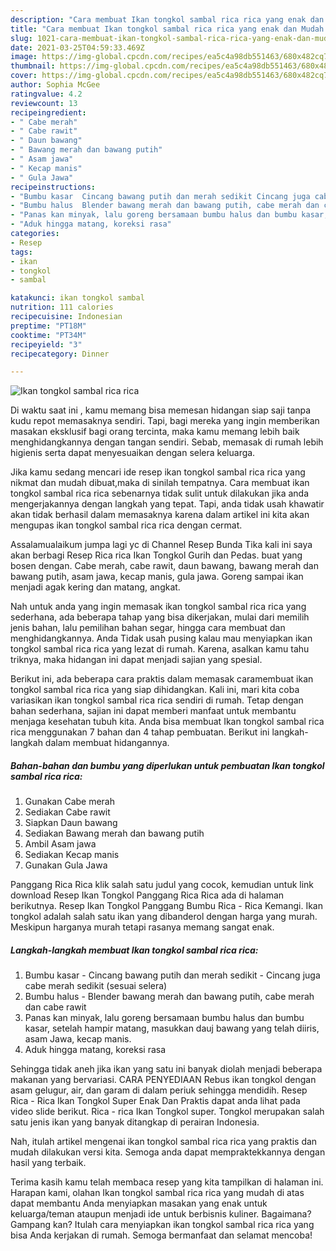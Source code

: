 ```yaml
---
description: "Cara membuat Ikan tongkol sambal rica rica yang enak dan Mudah Dibuat"
title: "Cara membuat Ikan tongkol sambal rica rica yang enak dan Mudah Dibuat"
slug: 1021-cara-membuat-ikan-tongkol-sambal-rica-rica-yang-enak-dan-mudah-dibuat
date: 2021-03-25T04:59:33.469Z
image: https://img-global.cpcdn.com/recipes/ea5c4a98db551463/680x482cq70/ikan-tongkol-sambal-rica-rica-foto-resep-utama.jpg
thumbnail: https://img-global.cpcdn.com/recipes/ea5c4a98db551463/680x482cq70/ikan-tongkol-sambal-rica-rica-foto-resep-utama.jpg
cover: https://img-global.cpcdn.com/recipes/ea5c4a98db551463/680x482cq70/ikan-tongkol-sambal-rica-rica-foto-resep-utama.jpg
author: Sophia McGee
ratingvalue: 4.2
reviewcount: 13
recipeingredient:
- " Cabe merah"
- " Cabe rawit"
- " Daun bawang"
- " Bawang merah dan bawang putih"
- " Asam jawa"
- " Kecap manis"
- " Gula Jawa"
recipeinstructions:
- "Bumbu kasar  Cincang bawang putih dan merah sedikit Cincang juga cabe merah sedikit (sesuai selera)"
- "Bumbu halus  Blender bawang merah dan bawang putih, cabe merah dan cabe rawit"
- "Panas kan minyak, lalu goreng bersamaan bumbu halus dan bumbu kasar, setelah hampir matang, masukkan dauj bawang yang telah diiris, asam Jawa, kecap manis."
- "Aduk hingga matang, koreksi rasa"
categories:
- Resep
tags:
- ikan
- tongkol
- sambal

katakunci: ikan tongkol sambal 
nutrition: 111 calories
recipecuisine: Indonesian
preptime: "PT18M"
cooktime: "PT34M"
recipeyield: "3"
recipecategory: Dinner

---
```



![Ikan tongkol sambal rica rica](https://img-global.cpcdn.com/recipes/ea5c4a98db551463/680x482cq70/ikan-tongkol-sambal-rica-rica-foto-resep-utama.jpg)

Di waktu  saat ini , kamu memang bisa memesan hidangan siap saji tanpa kudu repot memasaknya sendiri. Tapi, bagi mereka yang ingin memberikan masakan eksklusif bagi orang tercinta, maka kamu memang lebih baik menghidangkannya dengan tangan sendiri. Sebab, memasak di rumah lebih higienis serta dapat menyesuaikan dengan selera keluarga.

Jika kamu sedang mencari ide resep ikan tongkol sambal rica rica yang nikmat dan mudah dibuat,maka di sinilah tempatnya. Cara membuat ikan tongkol sambal rica rica  sebenarnya tidak sulit untuk dilakukan jika anda mengerjakannya dengan langkah yang tepat. Tapi, anda tidak usah khawatir akan tidak berhasil dalam memasaknya 
karena dalam artikel ini kita akan mengupas ikan tongkol sambal rica rica dengan cermat.  

Assalamualaikum jumpa lagi yc di Channel Resep Bunda Tika kali ini saya akan berbagi Resep Rica rica Ikan Tongkol Gurih dan Pedas. buat yang bosen dengan. Cabe merah, cabe rawit, daun bawang, bawang merah dan bawang putih, asam jawa, kecap manis, gula jawa. Goreng sampai ikan menjadi agak kering dan matang, angkat.

Nah untuk anda yang ingin memasak ikan tongkol sambal rica rica yang sederhana, ada beberapa tahap yang bisa dikerjakan, mulai dari memilih jenis bahan, lalu pemilihan bahan segar, hingga cara membuat dan menghidangkannya. Anda Tidak usah pusing kalau mau menyiapkan ikan tongkol sambal rica rica yang lezat di rumah. Karena, asalkan kamu  tahu triknya, maka hidangan ini dapat menjadi sajian yang spesial.

Berikut ini, ada beberapa cara praktis  dalam memasak caramembuat ikan tongkol sambal rica rica yang siap dihidangkan. Kali ini, mari kita coba variasikan ikan tongkol sambal rica rica sendiri di rumah. Tetap dengan bahan sederhana, sajian ini dapat memberi manfaat untuk membantu menjaga kesehatan tubuh kita. Anda bisa membuat Ikan tongkol sambal rica rica menggunakan 7 bahan dan 4 tahap pembuatan. Berikut ini langkah-langkah dalam membuat hidangannya.

<!--inarticleads1-->

##### Bahan-bahan dan bumbu yang diperlukan untuk pembuatan Ikan tongkol sambal rica rica:

1. Gunakan  Cabe merah
1. Sediakan  Cabe rawit
1. Siapkan  Daun bawang
1. Sediakan  Bawang merah dan bawang putih
1. Ambil  Asam jawa
1. Sediakan  Kecap manis
1. Gunakan  Gula Jawa


Panggang Rica Rica klik salah satu judul yang cocok, kemudian untuk link download Resep Ikan Tongkol Panggang Rica Rica ada di halaman berikutnya. Resep Ikan Tongkol Panggang Bumbu Rica - Rica Kemangi. Ikan tongkol adalah salah satu ikan yang dibanderol dengan harga yang murah. Meskipun harganya murah tetapi rasanya memang sangat enak. 

<!--inarticleads2-->

##### Langkah-langkah membuat Ikan tongkol sambal rica rica:

1. Bumbu kasar  - Cincang bawang putih dan merah sedikit - Cincang juga cabe merah sedikit (sesuai selera)
1. Bumbu halus  - Blender bawang merah dan bawang putih, cabe merah dan cabe rawit
1. Panas kan minyak, lalu goreng bersamaan bumbu halus dan bumbu kasar, setelah hampir matang, masukkan dauj bawang yang telah diiris, asam Jawa, kecap manis.
1. Aduk hingga matang, koreksi rasa


Sehingga tidak aneh jika ikan yang satu ini banyak diolah menjadi beberapa makanan yang bervariasi. CARA PENYEDIAAN Rebus ikan tongkol dengan asam gelugur, air, dan garam di dalam periuk sehingga mendidih. Resep Rica - Rica Ikan Tongkol Super Enak Dan Praktis dapat anda lihat pada video slide berikut. Rica - rica Ikan Tongkol super. Tongkol merupakan salah satu jenis ikan yang banyak ditangkap di perairan Indonesia. 

Nah, itulah artikel mengenai  ikan tongkol sambal rica rica  yang praktis dan mudah dilakukan versi kita. Semoga anda dapat mempraktekkannya dengan hasil yang terbaik. 

Terima kasih kamu telah membaca resep yang kita tampilkan di halaman ini. Harapan kami, olahan  Ikan tongkol sambal rica rica yang mudah di atas dapat membantu Anda menyiapkan masakan yang enak untuk keluarga/teman ataupun menjadi ide untuk berbisnis kuliner. Bagaimana? Gampang kan? Itulah cara menyiapkan ikan tongkol sambal rica rica yang bisa Anda kerjakan di rumah. Semoga bermanfaat dan selamat mencoba!

